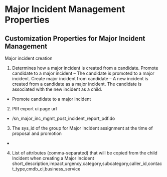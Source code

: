 # Major Incident Management Properties

## Customization Properties for Major Incident Management

Major incident creation

1. Determines how a major incident is created from a candidate.
Promote candidate to a major incident – The candidate is promoted to a major incident.
Create major incident from candidate – A new incident is created from a candidate as a major incident. The candidate is associated with the new incident as a child.
- Promote candidate to a major incident

2. PIR export ui page url
- /sn_major_inc_mgmt_post_incident_report_pdf.do


3. The sys_id of the group for Major Incident assignment at the time of proposal and promotion
- <BLANK>

4. List of attributes (comma-separated) that will be copied from the child Incident when creating a Major Incident
short_description,impact,urgency,category,subcategory,caller_id,contact_type,cmdb_ci,business_service

